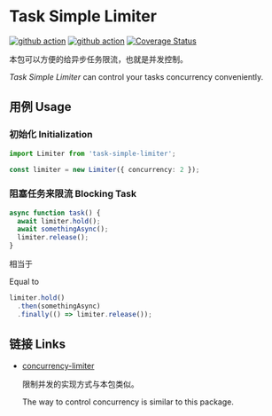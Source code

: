 # Task Simple Limiter

[![github action](https://github.com/n9gc/mcdjs/actions/workflows/test-all.yml/badge.svg)](https://github.com/n9gc/mcdjs/actions)
[![github action](https://github.com/n9gc/mcdjs/actions/workflows/dobuild.yml/badge.svg)](https://github.com/n9gc/mcdjs/actions)
[![Coverage Status](https://coveralls.io/repos/github/n9gc/mcdjs/badge.svg?branch=x-cov-aocudeo)](https://coveralls.io/github/n9gc/mcdjs?branch=x-cov-task-simple-limiter)

本包可以方便的给异步任务限流，也就是并发控制。

*Task Simple Limiter* can control your tasks concurrency conveniently.

## 用例 Usage

### 初始化 Initialization

```ts
import Limiter from 'task-simple-limiter';

const limiter = new Limiter({ concurrency: 2 });
```

### 阻塞任务来限流 Blocking Task

```ts
async function task() {
  await limiter.hold();
  await somethingAsync();
  limiter.release();
}
```

相当于

Equal to

```ts
limiter.hold()
  .then(somethingAsync)
  .finally(() => limiter.release());
```

## 链接 Links

- [concurrency-limiter](https://github.com/juju/concurrency-limiter)

  限制并发的实现方式与本包类似。

  The way to control concurrency is similar to this package.
